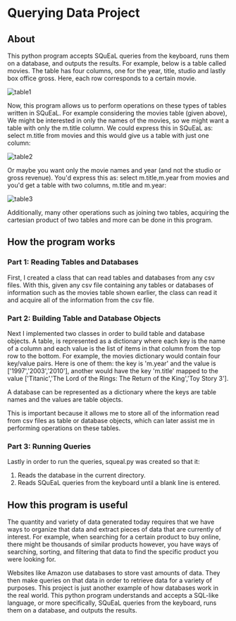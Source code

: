 # Querying Data Project

## About
This python program accepts SQuEaL queries from the keyboard, runs them on a database, and outputs the results. For example, below is a table called movies. The table has four columns, one for the year, title, studio and lastly box office gross. Here, each row corresponds to a certain movie.

![table1](https://cloud.githubusercontent.com/assets/24378046/21708690/17691c94-d3a9-11e6-9c2a-b910e5f30f38.png)

Now, this program allows us to perform operations on these types of tables written in SQuEaL. For example considering the movies table (given above), We might be interested in only the names of the movies, so we might want a table with only the m.title column. We could express this in SQuEaL as:
select m.title from movies
and this would give us a table with just one column:

![table2](https://cloud.githubusercontent.com/assets/24378046/21708694/1aa5a814-d3a9-11e6-8948-96a39cadd72a.png)

Or maybe you want only the movie names and year (and not the studio or gross revenue). You'd express this as:
select m.title,m.year from movies
and you'd get a table with two columns, m.title and m.year:

![table3](https://cloud.githubusercontent.com/assets/24378046/21708698/1de346ee-d3a9-11e6-8894-ef78ba3924e8.png)

Additionally, many other operations such as joining two tables, acquiring the cartesian product of two tables and more can be done in this program.

## How the program works
### Part 1: Reading Tables and Databases
First, I created a class that can read tables and databases from any csv files. With this, given any csv file containing any tables or databases of information such as the movies table shown earlier, the class can read it and acquire all of the information from the csv file. 

### Part 2: Building Table and Database Objects
Next I implemented two classes in order to build table and database objects. A table, is represented as a dictionary where each key is the name of a column and each value is the list of items in that column from the top row to the bottom. For example, the movies dictionary would contain four key/value pairs. Here is one of them: the key is 'm.year' and the value is ['1997','2003','2010'], another would have the key 'm.title' mapped to the value ['Titanic','The Lord of the Rings: The Return of the King','Toy Story 3'].

A database can be represented as a dictionary where the keys are table names and the values are table objects.

This is important because it allows me to store all of the information read from csv files as table or database objects, which can later assist me in performing operations on these tables.

### Part 3: Running Queries
Lastly in order to run the queries, squeal.py was created so that it:
1. Reads the database in the current directory.
2. Reads SQuEaL queries from the keyboard until a blank line is entered.

## How this program is useful
The quantity and variety of data generated today requires that we have ways to organize that data and extract pieces of data that are currently of interest. For example, when searching for a certain product to buy online, there might be thousands of similar products however, you have ways of searching, sorting, and filtering that data to find the specific product you were looking for.

Websites like Amazon use databases to store vast amounts of data. They then make queries on that data in order to retrieve data for a variety of purposes. This project is just another example of how databases work in the real world. This python program understands and accepts a SQL-like language, or more specifically, SQuEaL queries from the keyboard, runs them on a database, and outputs the results.
